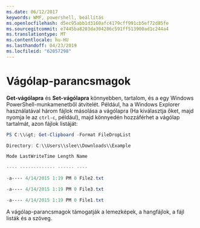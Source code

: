 ```yaml
---
ms.date: 06/12/2017
keywords: WMF, powershell, beállítás
ms.openlocfilehash: d5ec95abb1d3160afc4179cff991cb5ef72d85fe
ms.sourcegitcommit: e7445ba8203da304286c591ff513900ad1c244a4
ms.translationtype: MT
ms.contentlocale: hu-HU
ms.lasthandoff: 04/23/2019
ms.locfileid: "62057298"
---
```

# <a name="clipboard-cmdlets"></a>Vágólap-parancsmagok
**Get-vágólapra** és **Set-vágólapra** könnyebben, tartalom, és a egy Windows PowerShell-munkamenetből átvitelét. Például, ha a Windows Explorer használatával három fájlok másolása a vágólapra (Ha kiválasztja őket, majd nyomja le az `ctrl-c`, például), majd könnyedén hozzáférhet a vágólap tartalmát, azon fájlok listáját:

```powershell
PS C:\\&gt; Get-Clipboard -Format FileDropList

Directory: C:\\Users\\slee\\Downloads\\Example

Mode LastWriteTime Length Name

---- ------------- ------ ----

-a---- 4/14/2015 1:19 PM 0 File2.txt

-a---- 4/14/2015 1:19 PM 0 File3.txt

-a---- 4/14/2015 1:19 PM 0 File1.txt
```


A vágólap-parancsmagok támogatják a lemezképek, a hangfájlok, a fájl listák és a szöveg.
